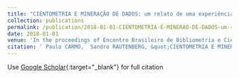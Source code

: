 ```yaml
---
title: "CIENTOMETRIA E MINERAÇÃO DE DADOS: um relato de uma experiência com recursos da Web de Dados"
collection: publications
permalink: /publication/2018-01-01-CIENTOMETRIA-E-MINERAO-DE-DADOS-um-relato-de-uma-experincia-com-recursos-da-Web-de-Dados
date: 2018-01-01
venue: 'In the proceedings of Encontro Brasileiro de Bibliometria e Cientometria; 6textordmasculine Encontro Brasileiro de Bibliometria e Cientometria'
citation: ' Paulo CARMO,  Sandro RAUTENBERG, &quot;CIENTOMETRIA E MINERAÇÃO DE DADOS: um relato de uma experiência com recursos da Web de Dados.&quot; In the proceedings of Encontro Brasileiro de Bibliometria e Cientometria; 6textordmasculine Encontro Brasileiro de Bibliometria e Cientometria, 2018.'
---
```

Use [Google Scholar](https://scholar.google.com/scholar?q=CIENTOMETRIA+E+MINERAÇÃO+DE+DADOS:+um+relato+de+uma+experiência+com+recursos+da+Web+de+Dados){:target="_blank"} for full citation